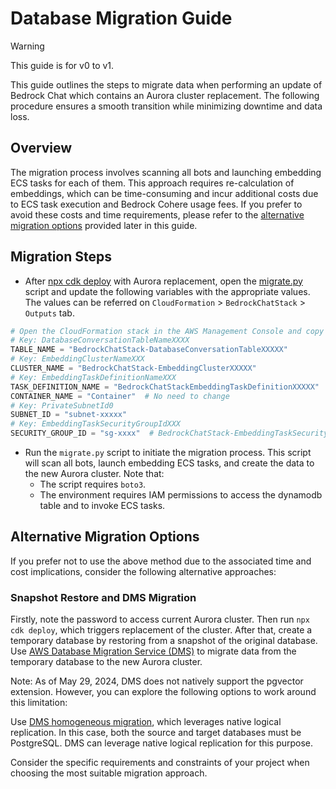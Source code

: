 # Database Migration Guide

> [!Warning]
> This guide is for v0 to v1.

This guide outlines the steps to migrate data when performing an update of Bedrock Chat which contains an Aurora cluster replacement. The following procedure ensures a smooth transition while minimizing downtime and data loss.

## Overview

The migration process involves scanning all bots and launching embedding ECS tasks for each of them. This approach requires re-calculation of embeddings, which can be time-consuming and incur additional costs due to ECS task execution and Bedrock Cohere usage fees. If you prefer to avoid these costs and time requirements, please refer to the [alternative migration options](#alternative-migration-options) provided later in this guide.

## Migration Steps

- After [npx cdk deploy](../README.md#deploy-using-cdk) with Aurora replacement, open the [migrate.py](./migrate.py) script and update the following variables with the appropriate values. The values can be referred on `CloudFormation` > `BedrockChatStack` > `Outputs` tab.

```py
# Open the CloudFormation stack in the AWS Management Console and copy the values from the Outputs tab.
# Key: DatabaseConversationTableNameXXXX
TABLE_NAME = "BedrockChatStack-DatabaseConversationTableXXXXX"
# Key: EmbeddingClusterNameXXX
CLUSTER_NAME = "BedrockChatStack-EmbeddingClusterXXXXX"
# Key: EmbeddingTaskDefinitionNameXXX
TASK_DEFINITION_NAME = "BedrockChatStackEmbeddingTaskDefinitionXXXXX"
CONTAINER_NAME = "Container"  # No need to change
# Key: PrivateSubnetId0
SUBNET_ID = "subnet-xxxxx"
# Key: EmbeddingTaskSecurityGroupIdXXX
SECURITY_GROUP_ID = "sg-xxxx"  # BedrockChatStack-EmbeddingTaskSecurityGroupXXXXX
```

- Run the `migrate.py` script to initiate the migration process. This script will scan all bots, launch embedding ECS tasks, and create the data to the new Aurora cluster. Note that:
  - The script requires `boto3`.
  - The environment requires IAM permissions to access the dynamodb table and to invoke ECS tasks.

## Alternative Migration Options

If you prefer not to use the above method due to the associated time and cost implications, consider the following alternative approaches:

### Snapshot Restore and DMS Migration

Firstly, note the password to access current Aurora cluster. Then run `npx cdk deploy`, which triggers replacement of the cluster. After that, create a temporary database by restoring from a snapshot of the original database.
Use [AWS Database Migration Service (DMS)](https://aws.amazon.com/dms/) to migrate data from the temporary database to the new Aurora cluster.

Note: As of May 29, 2024, DMS does not natively support the pgvector extension. However, you can explore the following options to work around this limitation:

Use [DMS homogeneous migration](https://docs.aws.amazon.com/dms/latest/userguide/dm-migrating-data.html), which leverages native logical replication. In this case, both the source and target databases must be PostgreSQL. DMS can leverage native logical replication for this purpose.

Consider the specific requirements and constraints of your project when choosing the most suitable migration approach.
